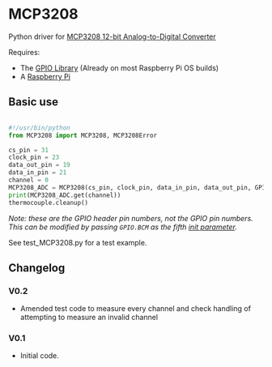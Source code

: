 # MCP3208
Python driver for [MCP3208 12-bit Analog-to-Digital Converter](http://www.microchip.com/downloads/en/DeviceDoc/21298e.pdf)

Requires:
- The [GPIO Library](https://sourceforge.net/projects/raspberry-gpio-python/) (Already on most Raspberry Pi OS builds)
- A [Raspberry Pi](http://www.raspberrypi.org/)

## Basic use

```python

#!/usr/bin/python
from MCP3208 import MCP3208, MCP3208Error

cs_pin = 31
clock_pin = 23
data_out_pin = 19
data_in_pin = 21
channel = 0
MCP3208_ADC = MCP3208(cs_pin, clock_pin, data_in_pin, data_out_pin, GPIO.BOARD)
print(MCP3208_ADC.get(channel))
thermocouple.cleanup()

```

*Note: these are the GPIO header pin numbers, not the GPIO pin numbers.*  
*This can be modified by passing `GPIO.BCM` as the fifth [init parameter](https://github.com/Pete-C2/MCP3208/blob/master/MCP3208.py#L11).*

See test_MCP3208.py for a test example.

## Changelog

### V0.2

- Amended test code to measure every channel and check handling of attempting to measure an invalid channel

### V0.1

- Initial code.
